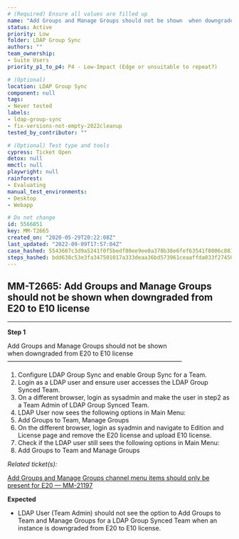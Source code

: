 ```yaml
---
# (Required) Ensure all values are filled up
name: "Add Groups and Manage Groups should not be shown  when downgraded from E20 to E10 license"
status: Active
priority: Low
folder: LDAP Group Sync
authors: ""
team_ownership: 
- Suite Users
priority_p1_to_p4: P4 - Low-Impact (Edge or unsuitable to repeat?)

# (Optional)
location: LDAP Group Sync
component: null
tags:
- Never tested
labels: 
- ldap-group-sync
- fix-versions-not-empty-2022cleanup
tested_by_contributor: ""

# (Optional) Test type and tools
cypress: Ticket Open
detox: null
mmctl: null
playwright: null
rainforest: 
- Evaluating
manual_test_environments:
- Desktop
- Webapp

# Do not change
id: 5566851
key: MM-T2665
created_on: "2020-05-29T20:22:08Z"
last_updated: "2022-09-09T17:57:04Z"
case_hashed: 5543607c3d9a5241f0f5bedf80ee9ee0a378b38e6fef63541f8006c881b25923839673e1d80f03bca7be9ec097a1c550
steps_hashed: bdd638c53e3fa347501017a333deaa36bd573961ceaaffda033f274509bf1e0506b1d2cdf8a97edaef1e35f6d3a9bf91
---
```


<!-- (Auto-generated) Based on frontmatter's "key" and "name" -->

## MM-T2665: Add Groups and Manage Groups should not be shown when downgraded from E20 to E10 license

---

**Step 1**

Add Groups and Manage Groups should not be shown\
when downgraded from E20 to E10 license\
————————————————————————————

1. Configure LDAP Group Sync and enable Group Sync for a Team.
2. Login as a LDAP user and ensure user accesses the LDAP Group Synced Team.
3. On a different browser, login as sysadmin and make the user in step2 as a Team Admin of LDAP Group Synced Team.
4. LDAP User now sees the following options in Main Menu:
5. Add Groups to Team, Manage Groups
6. On the different browser, login as syadmin and navigate to Edition and License page and remove the E20 license and upload E10 license.
7. Check if the LDAP user still sees the following options in Main Menu:
8. Add Groups to Team and Manage Groups

_Related ticket(s):_

[Add Groups and Manage Groups channel menu items should only be present for E20 — MM-21197](https://mattermost.atlassian.net/browse/MM-21197)

**Expected**

- LDAP User (Team Admin) should not see the option to Add Groups to Team and Manage Groups for a LDAP Group Synced Team when an instance is downgraded from E20 to E10 license.
